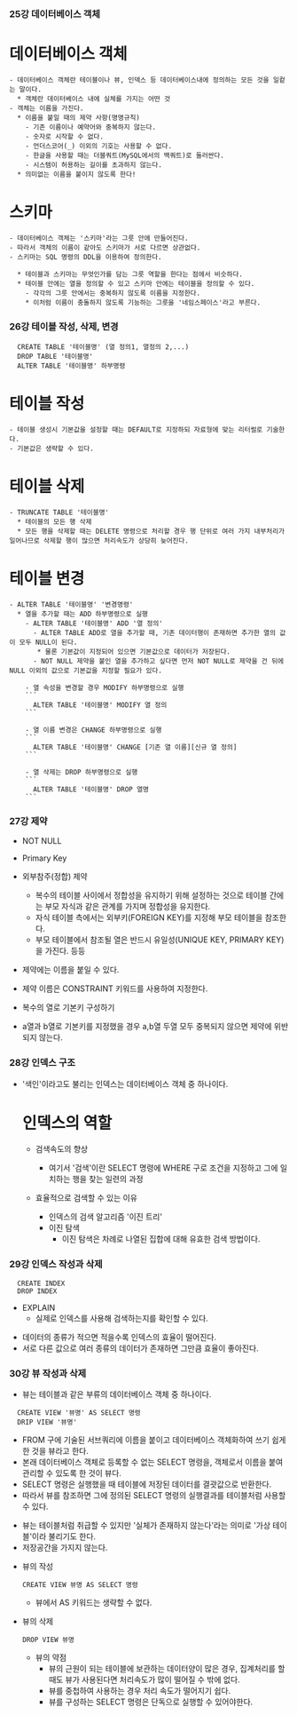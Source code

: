 ### 25강 데이터베이스 객체

# 데이터베이스 객체

    - 데이터베이스 객체란 테이블이나 뷰, 인덱스 등 데이터베이스내에 정의하는 모든 것을 일컽는 말이다.
      * 객체란 데이터베이스 내에 실체를 가지는 어떤 것
    - 객체는 이름을 가진다.
      * 이름을 붙일 때의 제약 사항(명명규칙)
        - 기존 이름이나 예약어와 중복하지 않는다.
        - 숫자로 시작할 수 없다.
        - 언더스코어(_) 이외의 기호는 사용할 수 없다.
        - 한글을 사용할 때는 더블쿼트(MySQL에서의 백쿼트)로 둘러싼다.
        - 시스템이 허용하는 길이를 초과하지 않는다.
      * 의미없는 이름을 붙이지 않도록 한다!

# 스키마

    - 데이터베이스 객체는 '스키마'라는 그릇 안에 만들어진다.
    - 따라서 객체의 이름이 같아도 스키마가 서로 다르면 상관없다.
    - 스키마는 SQL 명령의 DDL을 이용하여 정의한다.

      * 테이블과 스키마는 무엇인가를 담는 그릇 역할을 한다는 점에서 비슷하다.
      * 테이블 안에는 열을 정의할 수 있고 스키마 안에는 테이블을 정의할 수 있다.
        - 각각의 그릇 안에서는 중복하지 않도록 이름을 지정한다.
        * 이처럼 이름이 충돌하지 않도록 기능하는 그릇을 '네임스페이스'라고 부른다.

### 26강 테이블 작성, 삭제, 변경

```
  CREATE TABLE '테이블명' (열 정의1, 열정의 2,...)
  DROP TABLE '테이블명'
  ALTER TABLE '테이블명' 하부명령
```

# 테이블 작성

    - 테이블 생성시 기본값을 설정할 때는 DEFAULT로 지정하되 자료형에 맞는 리터럴로 기술한다.
    - 기본값은 생략할 수 있다.

# 테이블 삭제

    - TRUNCATE TABLE '테이블명'
      * 테이블의 모든 행 삭제
      * 모든 행을 삭제할 때는 DELETE 명령으로 처리할 경우 행 단위로 여러 가지 내부처리가 일어나므로 삭제할 행이 많으면 처리속도가 상당히 늦어진다.

# 테이블 변경

    - ALTER TABLE '테이블명' '변경명령'
      * 열을 추가할 때는 ADD 하부명령으로 실행
        - ALTER TABLE '테이블명' ADD '열 정의'
          - ALTER TABLE ADD로 열을 추가할 때, 기존 데이터행이 존재하면 추가한 열의 값이 모두 NULL이 된다.
           * 물론 기본값이 지정되어 있으면 기본값으로 데이터가 저장된다.
          - NOT NULL 제약을 붙인 열을 추가하고 싶다면 먼저 NOT NULL로 제약을 건 뒤에 NULL 이외의 값으로 기본값을 지정할 필요가 있다.

        - 열 속성을 변경할 경우 MODIFY 하부명령으로 실행
        ```
          ALTER TABLE '테이블명' MODIFY 열 정의
        ```

        - 열 이름 변경은 CHANGE 하부명령으로 실행
        ```
          ALTER TABLE '테이블명' CHANGE [기존 열 이름][신규 열 정의]
        ```

        - 열 삭제는 DROP 하부명령으로 실행
        ```
          ALTER TABLE '테이블명' DROP 열명
        ```

### 27강 제약

- NOT NULL
- Primary Key
- 외부참주(정합) 제약

  - 복수의 테이블 사이에서 정합성을 유지하기 위해 설정하는 것으로 테이블 간에는 부모 자식과 같은 관계를 가지며 정합성을 유지한다.
  - 자식 테이블 측에서는 외부키(FOREIGN KEY)를 지정해 부모 테이블을 참조한다.
  - 부모 테이블에서 참조될 열은 반드시 유일성(UNIQUE KEY, PRIMARY KEY)을 가진다.
    등등

- 제약에는 이름을 붙일 수 있다.

* 제약 이름은 CONSTRAINT 키워드를 사용하여 지정한다.

- 복수의 열로 기본키 구성하기

* a열과 b열로 기본키를 지정했을 경우 a,b열 두열 모두 중복되지 않으면 제약에 위반되지 않는다.

### 28강 인덱스 구조

- '색인'이라고도 불리는 인덱스는 데이터베이스 객체 중 하나이다.

  # 인덱스의 역할

  - 검색속도의 향상

    - 여기서 '검색'이란 SELECT 명령에 WHERE 구로 조건을 지정하고 그에 일치하는 행을 찾는 일련의 과정

  - 효율적으로 검색할 수 있는 이유
    - 인덱스의 검색 알고리즘 '이진 트리'
    * 이진 탐색
      - 이진 탐색은 차례로 나열된 집합에 대해 유효한 검색 방법이다.

### 29강 인덱스 작성과 삭제

```
  CREATE INDEX
  DROP INDEX
```

- EXPLAIN
  - 실제로 인덱스를 사용해 검색하는지를 확인할 수 있다.

* 데이터의 종류가 적으면 적을수록 인덱스의 효율이 떨어진다.
* 서로 다른 값으로 여러 종류의 데이터가 존재하면 그만큼 효율이 좋아진다.

### 30강 뷰 작성과 삭제

- 뷰는 테이블과 같은 부류의 데이터베이스 객체 중 하나이다.

```
  CREATE VIEW '뷰명' AS SELECT 명령
  DRIP VIEW '뷰명'
```

- FROM 구에 기술된 서브쿼리에 이름을 붙이고 데이터베이스 객체화하여 쓰기 쉽게 한 것을 뷰라고 한다.
- 본래 데이터베이스 객체로 등록할 수 없는 SELECT 명령을, 객체로서 이름을 붙여 관리할 수 있도록 한 것이 뷰다.
- SELECT 명령은 실행했을 때 테이블에 저장된 데이터를 결괏값으로 반환한다.
- 따라서 뷰를 참조하면 그에 정의된 SELECT 명령의 실행결과를 테이블처럼 사용할 수 있다.

* 뷰는 테이블처럼 취급할 수 있지만 '실체가 존재하지 않는다'라는 의미로 '가상 테이블'이라 불리기도 한다.
* 저장공간을 가지지 않는다.

- 뷰의 작성
  ```
  CREATE VIEW 뷰명 AS SELECT 명령
  ```
  - 뷰에서 AS 키워드는 생략할 수 없다.
- 뷰의 삭제

  ```
  DROP VIEW 뷰명
  ```

  - 뷰의 약점
    - 뷰의 근원이 되는 테이블에 보관하는 데이터양이 많은 경우, 집계처리를 할 때도 뷰가 사용된다면 처리속도가 많이 떨어질 수 밖에 없다.
    - 뷰를 중첩하여 사용하는 경우 처리 속도가 떨어지기 쉽다.
    - 뷰를 구성하는 SELECT 명령은 단독으로 실행할 수 있어야한다.
